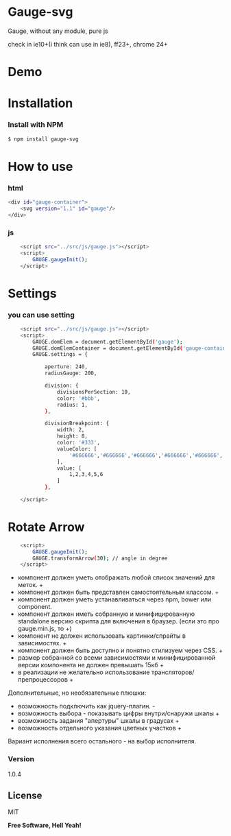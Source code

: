 # Gauge-svg

Gauge, without any module, pure js

check in ie10+(i think can use in ie8), ff23+, chrome 24+

# Demo

# Installation

### Install with NPM
```sh
$ npm install gauge-svg
```

# How to use

### html
```sh
<div id="gauge-container">
    <svg version="1.1" id="gauge"/>
</div>
```

### js

```sh
    <script src="../src/js/gauge.js"></script>
    <script>
        GAUGE.gaugeInit();
    </script>
```

# Settings

### you can use setting
 
```sh
    <script src="../src/js/gauge.js"></script>
    <script>
        GAUGE.domElem = document.getElementById('gauge');
        GAUGE.domElemContainer = document.getElementById('gauge-container');
        GAUGE.settings = {

            aperture: 240,
            radiusGauge: 200,

            division: {
                divisionsPerSection: 10,
                color: '#bbb',
                radius: 1,
            },

            divisionBreakpoint: {
                width: 2,
                height: 8,
                color: '#333',
                valueColor: [
                    '#666666','#666666','#666666','#666666','#666666','#666666','#666666','#ffa500','#ffa500','#ff0000',
                ],
                value: [
                    1,2,3,4,5,6
                ]
            },

    </script>
```

# Rotate Arrow

```sh
    <script>
        GAUGE.gaugeInit();
        GAUGE.transformArrow(30); // angle in degree
    </script>
```

- компонент должен уметь отображать любой список значений для меток. +
- компонент должен быть представлен самостоятельным классом. +
- компонент должен уметь устанавливаться через npm, bower или component.
- компонент должен иметь собранную и минифицированную standalone версию скрипта для включения в браузер. (если это про gauge.min.js, то +)
- компонент не должен использовать картинки/спрайты в зависимостях. +
- компонент должен быть доступно и понятно стилизуем через CSS. +
- размер собранной со всеми зависимостями и минифицированной версии компонента не должен превышать 15кб +
- в реализации не желательно использование трансляторов/препроцессоров +

Дополнительные, но необязательные плюшки:
- возможность подключить как jquery-плагин. -
- возможность выбора - показывать цифры внутри/снаружи шкалы +
- возможность задания "апертуры" шкалы в градусах +
- возможность отдельного указания цветных участков +

Вариант исполнения всего остального - на выбор исполнителя.
 
### Version
1.0.4
 
License
----

MIT
 
**Free Software, Hell Yeah!** 